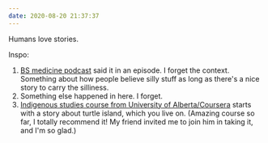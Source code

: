 ```yaml
---
date: 2020-08-20 21:37:37
---
```

Humans love stories.

Inspo:
1. [BS medicine podcast](https://therapeuticseducation.org/bs-medicine-podcast) said it in an episode. I forget the context. Something about how people believe silly stuff as long as there's a nice story to carry the silliness.
2. Something else happened in here. I forget.
3. [Indigenous studies course from University of Alberta/Coursera](https://www.coursera.org/learn/indigenous-canada) starts with a story about turtle island, which you live on. (Amazing course so far, I totally recommend it! My friend invited me to join him in taking it, and I'm so glad.)
